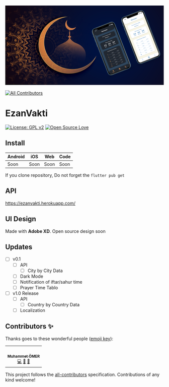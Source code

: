 ![Thumbnail](thumbnail.png)
<!-- ALL-CONTRIBUTORS-BADGE:START - Do not remove or modify this section -->
[![All Contributors](https://img.shields.io/badge/all_contributors-1-orange.svg?style=flat-square)](#contributors-)
<!-- ALL-CONTRIBUTORS-BADGE:END -->
# EzanVakti
[![License: GPL v2](https://img.shields.io/badge/License-GPL%20v2-blue.svg)](https://www.gnu.org/licenses/old-licenses/gpl-2.0.en.html) [![Open Source Love](https://badges.frapsoft.com/os/v1/open-source.svg?v=102)](https://opensource.org/licenses/MIT) 

## Install

|Android|iOS|Web|Code|
|--|--|--|--|
|Soon|Soon|Soon|Soon|

If you clone repository, Do not forget the  `flutter pub get` 
 
## API 
https://ezanvakti.herokuapp.com/

## UI Design
Made with **Adobe XD**.
Open source design soon

## Updates
- [ ] v0.1 
	- [ ] API
		- [ ] City by City Data
	- [ ] Dark Mode
	- [ ] Notification of iftar/sahur time
	- [ ] Prayer Time Tablo
- [ ] v1.0 Release
	- [ ] API
		- [ ] Country by Country Data
  - [ ] Localization
## Contributors ✨

Thanks goes to these wonderful people ([emoji key](https://allcontributors.org/docs/en/emoji-key)):

<!-- ALL-CONTRIBUTORS-LIST:START - Do not remove or modify this section -->
<!-- prettier-ignore-start -->
<!-- markdownlint-disable -->
<table>
  <tr>
    <td align="center"><a href="https://www.linkedin.com/in/muhammetomer/"><img src="https://avatars1.githubusercontent.com/u/33984759?v=4" width="100px;" alt=""/><br /><sub><b>Muhammet ÖMER</b></sub></a><br /><a href="https://github.com/flutterturkey/EzanVakti/commits?author=mukireus" title="Code">💻</a> <a href="#design-mukireus" title="Design">🎨</a> <a href="#maintenance-mukireus" title="Maintenance">🚧</a></td>
  </tr>
</table>

<!-- markdownlint-enable -->
<!-- prettier-ignore-end -->
<!-- ALL-CONTRIBUTORS-LIST:END -->

This project follows the [all-contributors](https://github.com/all-contributors/all-contributors) specification. Contributions of any kind welcome!